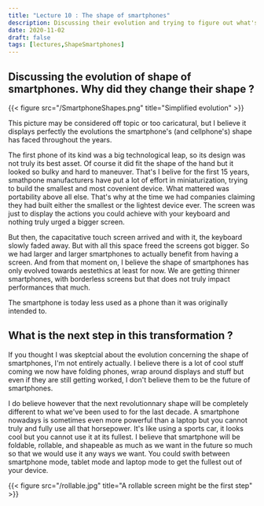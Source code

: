 ```yaml
---
title: "Lecture 10 : The shape of smartphones"
description: Discussing their evolution and trying to figure out what's next.
date: 2020-11-02
draft: false
tags: [lectures,ShapeSmartphones]
---
```


## Discussing the evolution of shape of smartphones. Why did they change their shape ?

{{< figure src="/SmartphoneShapes.png" title="Simplified evolution" >}}

This picture may be considered off topic or too caricatural, but I believe it displays perfectly the evolutions the smartphone's (and cellphone's) shape has faced throughout the years.
   
The first phone of its kind was a big technological leap, so its design was not truly its best asset. Of course it did fit the shape of the hand but it looked so bulky and hard to maneuver.
That's I belive for the first 15 years, smathpone manufacturers have put a lot of effort in miniaturization, trying to build the smallest and most covenient device. What mattered was portability above all else. That's why at the time we had companies claiming they had built either the smallest or the lightest device ever. The screen was just to display the actions you could achieve with your keyboard and nothing truly urged a bigger screen.

   
But then, the capacitative touch screen arrived and with it, the keyboard slowly faded away. But with all this space freed the screens got bigger. So we had larger and larger smartphones to actually benefit from having a screen. And from that moment on, I believe the shape of smartphones has only evolved towards aestethics at least for now. We are getting thinner smartphones, with borderless screens but that does not truly impact performances that much.
   
The smartphone is today less used as a phone than it was originally intended to.

## What is the next step in this transformation ?

If you thought I was skeptcial about the evolution concerning the shape of smartphones, I'm not entirely actually.
I believe there is a lot of cool stuff coming we now have folding phones, wrap around displays and stuff but even if they are still getting worked, I don't believe them to be the future of smartphones.
   
I do believe however that the next revolutionnary shape will be completely different to what we've been used to for the last decade. A smartphone nowadays is sometimes even more powerful than a laptop but you cannot truly and fully use all that horsepower. It's like using a sports car, it looks cool but you cannot use it at its fullest. I believe that smartphone will be foldable, rollable, and shapeable as much as we want in the future so much so that we would use it any ways we want. You could swith between smartphone mode, tablet mode and laptop mode to get the fullest out of your device.

{{< figure src="/rollable.jpg" title="A rollable screen might be the first step" >}}